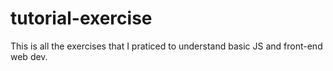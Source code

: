 # tutorial-exercise

This is all the exercises that I praticed to understand basic JS and front-end web dev.
